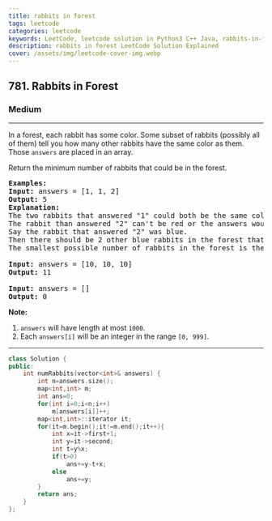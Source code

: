 ```yaml
---
title: rabbits in forest
tags: leetcode
categories: leetcode
keywords: LeetCode, leetcode solution in Python3 C++ Java, rabbits-in-forest solution
description: rabbits in forest LeetCode Solution Explained
cover: /assets/img/leetcode-cover-img.webp
---
```





<h2>781. Rabbits in Forest</h2><h3>Medium</h3><hr><div><p>In a forest, each rabbit has some color. Some subset of rabbits (possibly all of them) tell you how many other rabbits have the same color as them. Those <code>answers</code> are placed in an array.</p>

<p>Return the minimum number of rabbits that could be in the forest.</p>

<pre><strong>Examples:</strong>
<strong>Input:</strong> answers = [1, 1, 2]
<strong>Output:</strong> 5
<strong>Explanation:</strong>
The two rabbits that answered "1" could both be the same color, say red.
The rabbit than answered "2" can't be red or the answers would be inconsistent.
Say the rabbit that answered "2" was blue.
Then there should be 2 other blue rabbits in the forest that didn't answer into the array.
The smallest possible number of rabbits in the forest is therefore 5: 3 that answered plus 2 that didn't.

<strong>Input:</strong> answers = [10, 10, 10]
<strong>Output:</strong> 11

<strong>Input:</strong> answers = []
<strong>Output:</strong> 0
</pre>

<p><strong>Note:</strong></p>

<ol>
	<li><code>answers</code> will have length at most <code>1000</code>.</li>
	<li>Each <code>answers[i]</code> will be an integer in the range <code>[0, 999]</code>.</li>
</ol>
</div>

---




```cpp
class Solution {
public:
    int numRabbits(vector<int>& answers) {
        int n=answers.size();
        map<int,int> m;
        int ans=0;
        for(int i=0;i<n;i++)
            m[answers[i]]++;
        map<int,int>::iterator it;
        for(it=m.begin();it!=m.end();it++){
            int x=it->first+1;
            int y=it->second;
            int t=y%x;
            if(t>0)
                ans+=y-t+x;
            else
                ans+=y;
        }
        return ans;
    }
};
```
